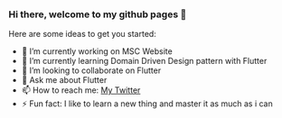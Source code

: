 ### Hi there, welcome to my github pages 👋

Here are some ideas to get you started:

- 🔭 I’m currently working on MSC Website
- 🌱 I’m currently learning Domain Driven Design pattern with Flutter
- 👯 I’m looking to collaborate on Flutter
- 💬 Ask me about Flutter
- 📫 How to reach me: [My Twitter](https://twitter.com/raymonddenny14)
- ⚡ Fun fact: I like to learn a new thing and master it as much as i can

